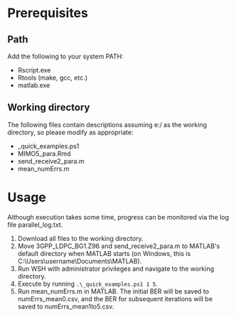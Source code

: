 # Prerequisites
## Path
Add the following to your system PATH:
- Rscript.exe
- Rtools (make, gcc, etc.)
- matlab.exe

## Working directory
The following files contain descriptions assuming e:/ as the working directory, so please modify as appropriate:
- _quick_examples.ps1
- MIMO5_para.Rmd
- send_receive2_para.m
- mean_numErrs.m

# Usage
Although execution takes some time, progress can be monitored via the log file parallel_log.txt.

1. Download all files to the working directory.
2. Move 3GPP_LDPC_BG1.Z96 and send_receive2_para.m to MATLAB's default directory when MATLAB starts (on Windows, this is C:\Users\username\Documents\MATLAB).
3. Run WSH with administrator privileges and navigate to the working directory.
4. Execute by running `.\_quick_examples.ps1 1 5`.
5. Run mean_numErrs.m in MATLAB. The initial BER will be saved to numErrs_mean0.csv, and the BER for subsequent iterations will be saved to numErrs_mean1to5.csv.
